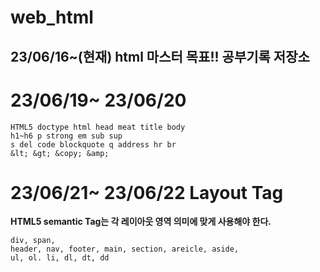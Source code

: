# web_html
23/06/16~(현재) html 마스터 목표!! 공부기록 저장소
--------------------------------
# 23/06/19~ 23/06/20

```
HTML5 doctype html head meat title body
h1~h6 p strong em sub sup 
s del code blockquote q address hr br
&lt; &gt; &copy; &amp;
```

# 23/06/21~ 23/06/22 Layout Tag
**HTML5 semantic Tag는 각 레이아웃 영역 의미에 맞게 사용해야 한다.**
```
div, span,
header, nav, footer, main, section, areicle, aside,
ul, ol. li, dl, dt, dd
```
